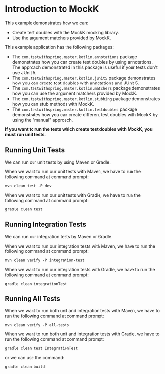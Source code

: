 # Introduction to MockK

This example demonstrates how we can:
 
* Create test doubles with the MockK mocking library.
* Use the argument matchers provided by MockK.

This example application has the following packages:

* The `com.testwithspring.master.kotlin.annotations` package demonstrates how you can
create test doubles by using annotations. The approach demonstrated in this package
is useful if your tests don't use JUnit 5.
* The `com.testwithspring.master.kotlin.junit5` package demonstrates how you can create
test doubles with annotations and JUnit 5.
* The `com.testwithspring.master.kotlin.matchers` package demonstrates how you can use the 
argument matchers provided by MockK.
* The `com.testwithspring.master.kotlin.stubbing` package demonstrates how you can stub methods
with MockK.
* The `com.testwithspring.master.kotlin.testdoubles` package demonstrates how you can create 
different test doubles with MockK by using the "manual" approach.

**If you want to run the tests which create test doubles with 
MockK, you must run unit tests**.

## Running Unit Tests

We can run our unit tests by using Maven or Gradle. 

When we want to run our unit tests with Maven, we have to run the following 
command at command prompt:

    mvn clean test -P dev

When we want to run our unit tests with Gradle, we have to run the following 
command at command prompt:

    gradle clean test

## Running Integration Tests

We can run our integration tests by Maven or Gradle. 

When we want to run our integration tests with Maven, we have to run the following 
command at command prompt:

    mvn clean verify -P integration-test

When we want to run our integration tests with Gradle, we have to run the following
command at command prompt:

    gradle clean integrationTest
    
## Running All Tests

When we want to run both unit and integration tests with Maven, we have to run the 
following command at command prompt:

    mvn clean verify -P all-tests      
    
When we want to run both unit and integration tests with Gradle, we have to run the 
following command at command prompt:

    gradle clean test IntegrationTest       

or we can use the command:

    gradle clean build
      
